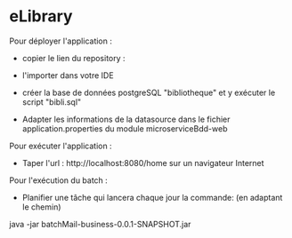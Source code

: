 # eLibrary


Pour déployer l'application : 

- copier le lien du repository : 

- l'importer dans votre IDE

- créer la base de données postgreSQL "bibliotheque" et y exécuter le script "bibli.sql"

- Adapter les informations de la datasource dans le fichier application.properties du module microserviceBdd-web

Pour exécuter l'application : 

- Taper l'url : http://localhost:8080/home sur un navigateur Internet

Pour l'exécution du batch : 

- Planifier une tâche qui lancera chaque jour la commande: (en adaptant le chemin)

java -jar batchMail-business-0.0.1-SNAPSHOT.jar
